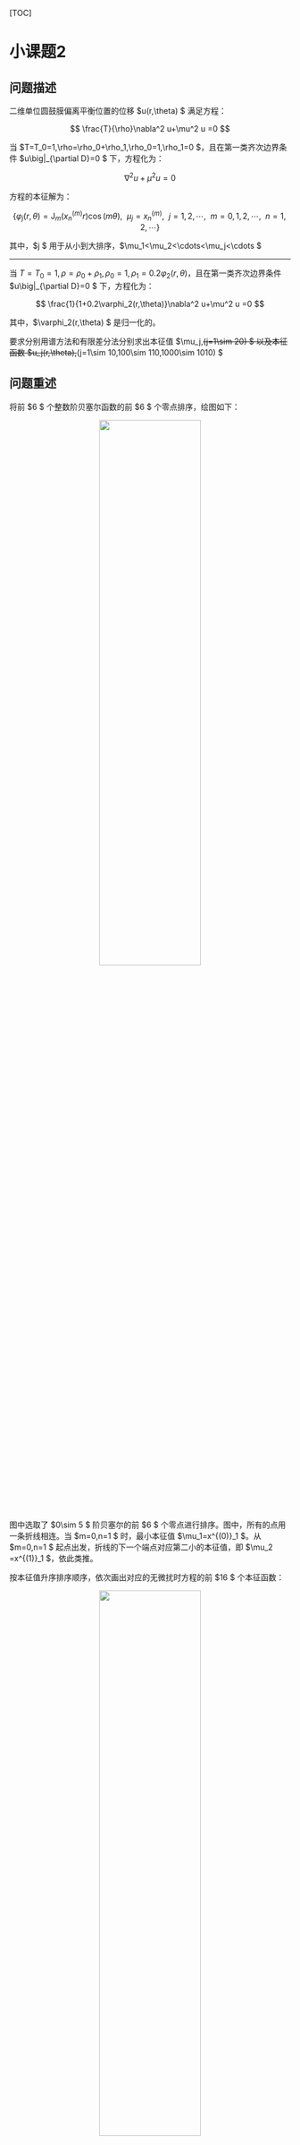 [TOC]

# 小课题2

## 问题描述

二维单位圆鼓膜偏离平衡位置的位移 $u(r,\theta) $ 满足方程：

$$
\frac{T}{\rho}\nabla^2 u+\mu^2 u
=0
$$

当 $T=T_0=1,\rho=\rho_0+\rho_1,\rho_0=1,\rho_1=0 $，且在第一类齐次边界条件 $u\big|_{\partial D}=0 $ 下，方程化为：

$$
\nabla^2 u+\mu^2 u
=0
$$

方程的本征解为：

$$
\bigg\{\varphi_j(r,\theta)=\mathrm{J}_m(x^{(m)}_n r)\cos (m\theta),~~\mu_j=x^{(m)}_n,~~j=1,2,\cdots,~~m=0,1,2,\cdots,~~n=1,2,\cdots \bigg\}
$$

其中，$j $ 用于从小到大排序，$\mu_1<\mu_2<\cdots<\mu_j<\cdots $

---

当 $T=T_0=1,\rho=\rho_0+\rho_1,\rho_0=1,\rho_1=0.2\varphi_2(r,\theta)$，且在第一类齐次边界条件 $u\big|_{\partial D}=0 $ 下，方程化为：

$$
\frac{1}{1+0.2\varphi_2(r,\theta)}\nabla^2 u+\mu^2 u
=0
$$

其中，$\varphi_2(r,\theta) $ 是归一化的。

要求分别用谱方法和有限差分法分别求出本征值 $\mu_j,~~(j=1\sim 20) $ 以及本征函数 $u_j(r,\theta),~~(j=1\sim 10,100\sim 110,1000\sim 1010) $

## 问题重述

将前 $6 $ 个整数阶贝塞尔函数的前 $6 $ 个零点排序，绘图如下：

<div align="center">
<img src=img/xkt2-2.png width="60%" height=50% />
</div>

图中选取了 $0\sim 5 $ 阶贝塞尔的前 $6 $ 个零点进行排序。图中，所有的点用一条折线相连。当 $m=0,n=1 $ 时，最小本征值 $\mu_1=x^{(0)}_1 $。从 $m=0,n=1 $ 起点出发，折线的下一个端点对应第二小的本征值，即 $\mu_2 =x^{(1)}_1 $，依此类推。

按本征值升序排序顺序，依次画出对应的无微扰时方程的前 $16 $ 个本征函数：

<div align="center">
<img src=img/xkt2-3.png width="60%" height=50% />
</div>

Python 代码如下：

```
from scipy.special import jn_zeros
from scipy.special import jn
import numpy as np
import matplotlib.pyplot as plt
from mpl_toolkits.mplot3d import Axes3D

n_zeros = 6
orders = 6

zeros = np.zeros((orders, n_zeros))
for i in range(0, orders):
        zeros[i, :] = jn_zeros(i, n_zeros)

for i in range(0, orders):
    for j in range(0, n_zeros):
        plt.scatter(i, j+1)
        plt.text(i, j+1, f'{zeros[i, j]:.4f}', fontsize=8, ha='left', va='bottom')

tmp_m = 0
tmp_n = 1

index = np.argsort(zeros.flatten())

plt.figure(1)

for k in range(1, (orders)*n_zeros):
    i = index[k] // n_zeros
    j = index[k] % n_zeros
    m = i
    n = j + 1
    plt.plot([tmp_m, m], [tmp_n, n])
    tmp_m = m
    tmp_n = n

plt.title('First 36 sorted Eigen values')
plt.xlabel('m')
plt.ylabel('n')
plt.xticks(np.arange(0, orders))

x = np.linspace(-1, 1, 100)
y = np.linspace(-1, 1, 100)
X, Y = np.meshgrid(x, y)

fig2 = plt.figure(figsize=(16, 16))

r = np.linspace(0, 1, 100)
theta = np.linspace(0, 2*np.pi, 100)
R, Theta = np.meshgrid(r, theta)

for k in range(0, 16):
    i = index[k] // n_zeros
    j = index[k] % n_zeros
    m = i
    n = j + 1
    x_m_n = zeros[m, n]
    Z = jn(m, zeros[i, j] * R) * np.cos(m * Theta)
    X = R*np.cos(Theta)
    Y = R*np.sin(Theta)
    ax = fig2.add_subplot(4, 4, k+1, projection='3d')
    ax.plot_surface(X, Y, Z, cmap='viridis')
    tmp_m = m
    tmp_n = n

plt.show()
```

可以看出，$\varphi_2(r,\theta) $ 对应的是 $m=1,n=1 $ 的情况，即归一化的 $\varphi_2(r,\theta) $ 满足：

$$
\begin{aligned}
\varphi_2(r,\theta)
&=\frac{\mathrm{J}_1(x^{(1)}_1 r)\cos (\theta)}{\sqrt{\int_{\theta=0}^{\theta=2\pi} \int_{r=0}^{r=1} \mathrm{J}_1^2(x^{(1)}_1 r)\cos^2\theta\cdot r\mathrm{d}r\mathrm{d}\theta }} \\
&=\frac{\mathrm{J}_1(x^{(1)}_1 r)\cos (\theta)}{\sqrt{\int_{\theta=0}^{\theta=2\pi} \cos^2\theta\mathrm{d}\theta \int_{r=0}^{r=1} r\mathrm{J}_1^2(x^{(1)}_1 r)\mathrm{d}r }} \\
&=\frac{1}{\sqrt{\pi}}\cdot \frac{\mathrm{J}_1(x^{(1)}_1 r)\cos (\theta)}{\sqrt{\int_{r=0}^{r=1} r\mathrm{J}_1^2(x^{(1)}_1 r)\mathrm{d}r }} \\
\end{aligned}
$$

最终要求方程

$$
\frac{1}{1+0.2\varphi_2(r,\theta)}\nabla^2 u+\mu^2 u
=0
$$

的本征值和本征函数。

## 谱方法求解

### 谱方法原理

方程

$$
\nabla^2 u+\mu^2 u
=0,~~u\in D=\{(r,\theta)|r\leqslant 1 \},~~u\big|_{\partial D}=0
$$

的本征解为：

$$
\bigg\{\varphi^{(m)}_n=\mathrm{J}_m(x^{(m)}_n r)[c_m\cos (m\theta)+d_m\sin (m\theta)],~~\mu^{(m)}_n=x^{(m)}_n,~~m=0,1,2,\cdots,~~n=1,2,\cdots\bigg\}
$$

其中，$x^{(m)}_n $ 是 $m $ 阶贝塞尔函数的第 $n $ 个正零点。

则 $\{\mathrm{J}_m(x_n^{(m)}r)\cos(m\theta),~~\mathrm{J}_m(x_n^{(m)}r)\sin(m\theta),~~m=0,1,2,\cdots,~~n=1,2,\cdots \} $ 可作为正交完备函数基。

令 $\displaystyle{f(r,\theta)=\frac{1}{1+0.2\varphi_2} }$，

方程

$$
\frac{1}{1+0.2\varphi_2}\nabla^2 u+\mu^2 u
=0
$$

可化为：

$$
f(r,\theta)\nabla^2 u+\mu^2 u
=0
$$

上述方程的解可在完备函数基 $\{\mathrm{J}_m(x_n^{(m)}r)\sin(m\theta+\frac{\pi}{2}l),~~m=0,1,2,\cdots,~~n=1,2,\cdots,~~l=0,1 \}$ 上展开为：

$$
\begin{aligned}
u
&=\sum_{m=0}^{\infty} \sum_{n=1}^{\infty}\sum_{l=0,1} C_{mnl}\mathrm{J}_m(x_n^{(m)}r)\sin(m\theta+\frac{\pi}{2}l)
\end{aligned}
$$

> 实际上，对于 $m=0,l=0 $ 的情况，即本征函数系中 $m=0 $ 的正弦支，本征函数恒为零，无法作为希尔伯特空间中的有效基矢，应当舍弃。但这里为了叙述方便，保留这种平庸的情况，但数值求解时会去除。

其中，基函数满足：

$$
\nabla^2 \bigg[\mathrm{J}_m(x_n^{(m)}r)\sin(m\theta+\frac{\pi}{2}l)\bigg]
=-\big[x_n^{(m)}\big]^2 \mathrm{J}_m(x_n^{(m)}r)\sin(m\theta+\frac{\pi}{2}l)
$$

于是可以简化计算 $\nabla^2 u $：

$$
\begin{aligned}
\nabla^2 u
&=\nabla^2\bigg[ \sum_{m=0}^{\infty} \sum_{n=1}^{\infty}\sum_{l=0,1} C_{mnl}\mathrm{J}_m(x_n^{(m)}r)\sin(m\theta+\frac{\pi}{2}l) \bigg] \\
&=-\sum_{m=0}^{\infty} \sum_{n=1}^{\infty}\sum_{l=0,1} C_{mnl}\big[x_n^{(m)}\big]^2\mathrm{J}_m(x_n^{(m)}r)\sin(m\theta+\frac{\pi}{2}l)
\end{aligned}
$$

$$
f(r,\theta)\nabla^2 u+\mu^2 u
=0
\Longrightarrow
-f(r,\theta)\nabla^2 u
=\mu^2 u
$$

将 $u,\nabla^2 u $ 的展开式代入上式得：

$$
f(r,\theta)\sum_{m=0}^{\infty} \sum_{n=1}^{\infty}\sum_{l=0,1} C_{mnl}\big[x_n^{(m)}\big]^2\mathrm{J}_m(x_n^{(m)}r)\sin(m\theta+\frac{\pi}{2}l)
=\mu^2 \sum_{m=0}^{\infty} \sum_{n=1}^{\infty}\sum_{l=0,1} C_{mnl}\mathrm{J}_m(x_n^{(m)}r)\sin(m\theta+\frac{\pi}{2}l)
$$

上式左右分别乘 $\mathrm{J}_{m'}(x^{(m')}_{n'}r)\sin(m'\theta+\frac{\pi}{2}l')r $，对 $r,\theta $ 积分：

$$
\begin{aligned}
右边
&=\iint \bigg[ \mu^2 \sum_{m=0}^{\infty} \sum_{n=1}^{\infty}\sum_{l=0,1} C_{mnl}\mathrm{J}_m(x_n^{(m)}r)\sin(m\theta+\frac{\pi}{2}l) \bigg] \cdot\bigg[ \mathrm{J}_{m'}(x^{(m')}_{n'}r)\sin(m'\theta+\frac{\pi}{2}l')r \bigg] \mathrm{d}r\mathrm{d}\theta \\
&=\mu^2 \sum_{m=0}^{\infty} \sum_{n=1}^{\infty}\sum_{l=0,1} C_{mnl} A_{m} \delta_{m,m'}\delta_{l,l'}\int_{0}^{1} \mathrm{J}_{m}(x^{(m)}_{n}r)\mathrm{J}_{m'}(x^{(m')}_{n'}r) r\mathrm{d}r \\
&=\mu^2\sum_{n=1}^{\infty}C_{m'nl'} A_{m'}\int_{0}^{1} \mathrm{J}_{m'}(x^{(m')}_{n}r)\mathrm{J}_{m'}(x^{(m')}_{n'}r)r\mathrm{d}r \\
&=\mu^2\sum_{n=1}^{\infty}C_{m'nl'} A_{m'}B_{m'n}\delta_{n,n'} \\
&=\mu^2C_{m'n'l'} A_{m'}B_{m'n'}
\end{aligned}
$$

其中，$A_{m'}=\int_{0}^{2\pi} \cos^2(m'\theta)\mathrm{d}\theta=\int_{0}^{2\pi} \sin^2(m'\theta)\mathrm{d}\theta,~~B_{m'n'}=\int_{0}^{1}\mathrm{J}^2_{m'}(x^{(m')}_{n'}r) r\mathrm{d}r  $

$$
\begin{aligned}
左边
&=\iint \bigg[ f(r,\theta)\sum_{m=0}^{\infty} \sum_{n=1}^{\infty}\sum_{l=0,1} C_{mnl}\big[x_n^{(m)}\big]^2\mathrm{J}_m(x_n^{(m)}r)\sin(m\theta+\frac{\pi}{2}l) \bigg]\cdot\bigg[ \mathrm{J}_{m'}(x^{(m')}_{n'}r)\sin(m'\theta+\frac{\pi}{2}l')r \bigg] \mathrm{d}r\mathrm{d}\theta \\
&=\sum_{m=0}^{\infty} \sum_{n=1}^{\infty}\sum_{l=0,1} C_{mnl}\big[x_n^{(m)}\big]^2\iint f(r,\theta)\cdot \mathrm{J}_m(x_n^{(m)}r)\sin(m\theta+\frac{\pi}{2}l)\cdot\mathrm{J}_{m'}(x^{(m')}_{n'}r)\sin(m'\theta+\frac{\pi}{2}l')r \mathrm{d}r\mathrm{d}\theta \\
&\equiv \sum_{m=0}^{\infty} \sum_{n=1}^{\infty}\sum_{l=0,1} C_{mnl}\big[x_n^{(m)}\big]^2 D_{m'n'l'mnl}
\end{aligned}
$$

方程化为：

$$
\sum_{m=0}^{\infty} \sum_{n=1}^{\infty}\sum_{l=0,1} C_{mnl}\big[x_n^{(m)}\big]^2 D_{m'n'l'mnl}
=\mu^2C_{m'n'l'} A_{m'}B_{m'n'}
$$

即：

$$
\sum_{m=0}^{\infty} \sum_{n=1}^{\infty}\sum_{l=0,1}\frac{\big[x_n^{(m)}\big]^2 D_{m'n'l'mnl}}{A_{m'}B_{m'n'}} C_{mnl}=\mu^2C_{m'n'l'}
$$

令：

$$
E_{m'n'l'mnl}
=\frac{\big[x_n^{(m)}\big]^2 D_{m'n'l'mnl}}{A_{m'}B_{m'n'}}
$$

则方程化为：

$$
\sum_{m=0}^{\infty} \sum_{n=1}^{\infty}\sum_{l=0,1} E_{m'n'l'mnl}C_{mnl}
=\mu^2C_{m'n'l'} 
$$

设有某种对应关系，使得：

$$
(m,n,l)\longleftrightarrow j \\
(m',n',l')\longleftrightarrow j' \\
$$

> 这种对应关系不一定是“本征值升序排序”

则方程化为：

$$
\sum_{j=1}^{\infty} E_{j' j}C_j
=\mu^2 C_{j'}
$$

其中，

$$
\begin{aligned}
E_{j' j}
&=E_{m'n'l'mnl} \\
&=\frac{\big[x_n^{(m)}\big]^2 D_{m'n'l'mnl}}{A_{m'}B_{m'n'}} \\
&=\frac{\big[x_n^{(m)}\big]^2\times \iint f(r,\theta)\cdot \mathrm{J}_m(x_n^{(m)}r)\sin(m\theta+\frac{\pi}{2}l)\cdot\mathrm{J}_{m'}(x^{(m')}_{n'}r)\sin(m'\theta+\frac{\pi}{2}l')r \mathrm{d}r\mathrm{d}\theta}{\int_{0}^{2\pi} \cos^2(m'\theta)\mathrm{d}\theta\times \int_{0}^{1}\mathrm{J}^2_{m'}(x^{(m')}_{n'}r) r\mathrm{d}r} \\
&=\frac{\big[x_n^{(m)}\big]^2\times \iint f(r,\theta)\cdot \mathrm{J}_m(x_n^{(m)}r)\sin(m\theta+\frac{\pi}{2}l)\cdot\mathrm{J}_{m'}(x^{(m')}_{n'}r)\sin(m'\theta+\frac{\pi}{2}l')r \mathrm{d}r\mathrm{d}\theta}{\pi\times \int_{0}^{1}\mathrm{J}^2_{m'}(x^{(m')}_{n'}r) r\mathrm{d}r} \\
\end{aligned}
$$

这等价于矩阵方程：

$$
\bold{E}\bold{C}
=\mu^2\bold{C}
$$

其中，$E_{j'j} $ 是 $\bold{E} $ 的 $j' $ 行 $j $ 列矩阵元，$C_{j'} $ 是向量 $\bold{C} $ 的第 $j' $ 个元素。

这是一个关于矩阵 $\bold{E} $ 的特征方程，解这个方程就可以得到特征值与特征向量。

### 数值求解

绘图如下：

$1\sim 16 $ 个本征值：

<div align="center">
<img src=img/xkt2pupy-1.png width="60%" height=50% />
</div>

$1\sim 16 $ 个本征函数：

<div align="center">
<img src=img/xkt2pupy-3.png width="60%" height=50% />
</div>

$100\sim 116 $ 个本征值：

<div align="center">
<img src=img/xkt2pupy-2.png width="60%" height=50% />
</div>

$100\sim 115 $ 个本征函数：

<div align="center">
<img src=img/xkt2pupy-4.png width="90%" height=90% />
</div>

Python 代码如下：

```
from scipy.special import jn_zeros
from scipy.special import jn
import numpy as np
from scipy.integrate import quad
from scipy.integrate import dblquad
import matplotlib.pyplot as plt

m_num = 8
n_num = 8

zeros = np.zeros((m_num, n_num+1))

# zeros[i, j] 给出 i 阶 Bessel 函数的第 j 个正零点；可以给出 0 - m_num-1 阶贝塞尔函数，1 - n_num 个正零点
for i in range(m_num):
    zeros[i, 1:] = jn_zeros(i, n_num)

[integral_1, err] = quad(lambda r: r*jn(1, zeros[1, 1]*r)**2, 0, 1)

def f(r, theta):
    varphi_2 = jn(1, zeros[1, 1]*r) * np.cos(theta) / np.sqrt(np.pi*integral_1)
    result = 1 / (1+0.2*varphi_2)
    return result

j_to_mnl = []
j_num = (2*m_num-1)*n_num
cnt = -1

for n in range(1, n_num+1):
    for m in range(0, m_num):
        cnt += 1
        j_to_mnl.append([m, n])

for n in range(1, n_num+1):
    for m in range(1, m_num):
        cnt += 1
        j_to_mnl.append([m, n])

integral_2 = np.zeros(j_num)

for j in range(j_num):
    m = j_to_mnl[j][0]
    n = j_to_mnl[j][1]
    [result, err] = quad(lambda r: r * jn(m, zeros[m, n] * r)** 2 , 0, 1)
    integral_2[j] = result

E = np.zeros((j_num, j_num))

for i in range(0, j_num):
    for j in range(0, j_num):
        i_m = j_to_mnl[i][0]
        i_n = j_to_mnl[i][1]
        j_m = j_to_mnl[j][0]
        j_n = j_to_mnl[j][1]
        if i < n_num*m_num:
            i_l = 1
        else:
            i_l = 0
        if j < n_num*m_num:
            j_l = 1
        else:
            j_l = 0

        [up, err] = dblquad( lambda r, theta: f(r, theta) * jn(i_m, zeros[i_m, i_n]*r) * jn(j_m, zeros[j_m, j_n]*r)* r * np.sin(i_m*theta+np.pi/2*i_l) * np.sin(j_m*theta+np.pi/2*j_l), 0, 2*np.pi, 0, 1 )
        up = up * zeros[j_m, j_n]**2
        down = np.pi * integral_2[i]
        E[i, j] = up/down
        print(i, j)

[values, vectors] = (np.linalg.eig(E))

sorted_indices = np.argsort(values)
values = np.sqrt(values[sorted_indices])
vectors = (vectors[:, sorted_indices])

print(values)
print(vectors)

plt.figure()
x = range(1, j_num+1)
plt.scatter(x, values)
plt.show()

plt.figure(figsize=(11, 6))
x = range(1, 17)
plt.scatter(x, values[:16])
plt.xlabel('j th eigen value')
plt.ylabel('eigen value')
plt.title('first 16 Eigen values')
plt.grid(True)
for i, txt in enumerate(values[:16]):
    plt.text(x[i], values[i]+0.5, f'{txt:.3f}', ha='center', va='bottom')
plt.show()

plt.figure(figsize=(11, 6))
x = range(100, 117)
plt.scatter(x, values[99:116])
plt.xlabel('j th eigen value')
plt.ylabel('eigen value')
plt.title('100 - 116 th Eigen values')
plt.grid(True)
for i, txt in enumerate(values[99:116]):
    plt.text(x[i], values[i]+1, f'{txt:.3f}', ha='center', va='bottom')
plt.show()

r = np.linspace(0, 1, 100)
theta = np.linspace(0, 2 * np.pi, 100)
R, Theta = np.meshgrid(r, theta)
X = R*np.cos(Theta)
Y = R*np.sin(Theta)

def varphi(m, n, l, r, theta):
    return jn(m, zeros[m, n]*r) * np.sin(m*theta+np.pi/2*l)

for b in [0, 100]:
    fig2 = plt.figure()
    for k in range(0, 16):
        Z = np.zeros_like(R)
        for i in range(0, j_num):
            m = j_to_mnl[i][0]
            n = j_to_mnl[i][1]
            if i <j_num:
                l = 1
            else:
                l = 0

            Z += vectors[i, k+b] * varphi(m, n, l, R, Theta)

        ax = fig2.add_subplot(4, 4, k+1, projection='3d')
        ax.plot_surface(X, Y, Z, cmap='viridis')

plt.show()
```

## 有限差分法求解

### 差分原理

对于方程：

$$
\frac{1}{1+0.2\varphi_2(r,\theta)}\nabla^2 u+\mu^2 u
=0,~~
$$

作坐标变换：

$$
\left\{
\begin{aligned}
&r=\sqrt{x^2+y^2} \\
&\theta=\arctan\frac{y}{x}
\end{aligned}
\right.
$$

令：

$$
f(x,y)
=\frac{1}{1+0.2\varphi_2(\sqrt{x^2+y^2},\arctan\frac{y}{x})}
$$

则原方程化为：

$$
f(x,y)\nabla^2 u(x,y)
=-\mu^2 u(x,y)
$$

将区域 $\{(x,y)|x\in[-1,1],y\in[-1,1] \} $ 均匀离散为正方形网格，每个小正方形的边长 $\Delta x=\Delta y=h=2/(N-1) $，其中 $N $ 是沿 $x $ 方向或 $y $ 方向的离散格点数。

任一格点的坐标 $(x_i,y_j) $ 可由 $i,j $ 描述：

$$
x_i
=-1+(i-1)h,~~
y_j
=-1+(j-1)h,~~i,j\in[1,N],~~i,j\in \Z
$$

则：

$$
\begin{aligned}
\nabla^2 u\big|_{i,j}
&=\frac{\partial^2 u}{\partial x^2}\bigg|_{i,j}+\frac{\partial^2 u}{\partial y^2}\bigg|_{i,j} \\
&\approx \cfrac{\cfrac{u|_{i+1,j}-u|_{i,j}}{h}-\cfrac{u|_{i,j}-u|_{i-1,j}}{h}}{h} + \cfrac{\cfrac{u|_{i,j+1}-u|_{i,j}}{h}-\cfrac{u|_{i,j}-u|_{i,j-1}}{h}}{h} \\
&=\frac{1}{h^2}(-4u|_{i,j}+u|_{i+1,j}+u|_{i-1,j}+u|_{i,j+1}+u|_{i,j-1})
\end{aligned}
$$

于是，方程 $f(x,y)\nabla^2 u(x,y)=-\mu^2 u(x,y) $ 可离散化为：

$$
\frac{1}{h^2} f|_{i,j} (-4u|_{i,j}+u|_{i+1,j}+u|_{i-1,j}+u|_{i,j+1}+u|_{i,j-1})
= \mu^2 u|_{i,j}
$$

对于单位圆外的格点 $i,j $ ，在第一类齐次边界条件下，认为其上的 $u|_{i,j}=0 $

对于单位圆内的格点，按从左到右，从下到上的顺序可依次从 $1 $ 开始编号，其上的格点偏离平衡位置的位移记为 $u_1,u_2,\cdots,u_k,\cdots $，其上函数 $f $ 的值记为 $f_1,f_2,\cdots,f_k,\cdots $

于是，对于单位圆内的格点，方程 $f(x,y)\nabla^2 u(x,y)=-\mu^2 u(x,y) $ 可离散化为矩阵形式：

$$
-\frac{1}{h^2}
\begin{bmatrix}
f_1 \\
&f_2 \\
&&\ddots \\
&&&f_k \\
&&&& \ddots
\end{bmatrix}
\bold{M}
\begin{bmatrix}
u_1 \\
u_2 \\
\vdots \\
u_k \\
\vdots
\end{bmatrix}
=\mu^2
\begin{bmatrix}
u_1 \\
u_2 \\
\vdots \\
u_k \\
\vdots
\end{bmatrix}
$$

其中，方阵 $\bold{M} $ 的对角元全为 $-4 $，且方阵 $\bold{M} $ 的第 $k $ 行剩下的各矩阵元的取值取决于单位圆内第 $k $ 个格点其周围（上下左右）四个格点是否在单位圆内。

解出这个矩阵的特征方程就能得到本征值和本征向量。

### 数值求解

第 $1\sim 16,100\sim 115,1000\sim 1015 $ 个本征值和本征函数绘图如下：

<div align="center">
<img src=img/xkt2-4.png width="60%" height=50% />
</div>

<div align="center">
<img src=img/xkt2-5.png width="60%" height=50% />
</div>

<div align="center">
<img src=img/xkt2-6.png width="60%" height=50% />
</div>

<div align="center">
<img src=img/xkt2-7.png width="60%" height=50% />
</div>

<div align="center">
<img src=img/xkt2-8.png width="60%" height=50% />
</div>

<div align="center">
<img src=img/xkt2-9.png width="60%" height=50% />
</div>

Matlab 代码如下：

```
N = 101; 
h = 2 ./ (N-1); 
cnt = 0;
cnt_to_n = zeros(1, N*N);
n_to_cnt = zeros(1, N*N);

X = [0];
Y = [0]; 

for n = 1:N*N
    i = mod(n-1, N)+1;
    j = floor((n-1)/N)+1;
    if ( (i-1)*h - 1 )^2 + ( (j-1)*h - 1 )^2 < 1
        cnt = cnt + 1;
        cnt_to_n(cnt) = n;
        n_to_cnt(n) = cnt;
        X(cnt) = -1+(i-1)*h;
        Y(cnt) = -1+(j-1)*h;
    end
end

bessel_zero_1_1 = 3.8317;
M = zeros(cnt, cnt);
integral_1 = sqrt(integral(@(r) r.*besselj(1, bessel_zero_1_1.* r).^2, 0, 1 ));
f = @(x, y) 1./(1 + 0.2.*(cos(atan2(y, x)).*besselj(1, bessel_zero_1_1.*sqrt(x.^2+y.^2))./sqrt(pi)./integral_1));

for k = 1:cnt
    n = cnt_to_n(k);
    i = mod(n-1, N) + 1;
    j = floor((n-1)./N) + 1;
    x = -1 + (i-1).*h;
    y = -1 + (j-1).*h;
    F = f(x, y);
    M(k, k) = F.*(-4);
    if i > 1 && n_to_cnt(n-1) > 0
        M(k, n_to_cnt(n-1) ) = 1.*F;
    end

    if  i<N && n_to_cnt(n+1) > 0
        M(k, n_to_cnt(n+1) ) = 1.*F;
    end

    if j>1 && n_to_cnt(n-N) > 0
        M(k, n_to_cnt(n-N) ) = 1.*F;
    end    

    if j < N && n_to_cnt(n+N) > 0
        M(k, n_to_cnt(n+N) ) = 1.*F;
    end    

end

M = -M./(h.^2);

[V, D] = eig(M);
[mu, index] = sort(sqrt(diag(D)));
V = V(:, index);

x = 1:16;
y = zeros(1, 16);

for i = 1:16
    y(i) = mu(i);
end

figure(1);
scatter(x, y);
xlabel("i");
ylabel("k_i");

for i =1:16
    text(i,y(i), num2str(y(i)));
end

[xq, yq] = meshgrid(-1:0.02:1, -1:0.02:1);

figure(2);

for k = 1:16
    subplot(4,4,k);
    Z = V(:, k);
    zq = griddata(X,Y,Z,xq,yq);
    mesh(xq,yq,zq);
    title(['本征值\mu_{', num2str(k), '}=', num2str(mu(k)), '的本征函数']);
    xlabel('x');
    ylabel('y');
    zlabel('u');
end
```
## 对比与总结

### 谱方法和有限差分法的对比

<div style="display: flex; justify-content: center;">
    <img src="img/xkt2pupy-1.png" alt="Image 1" style="width: 45%; margin-right: 5px;">
    <img src="img/xkt2-4.png" alt="Image 2" style="width: 45%; margin-left: 5px;">
</div>

（左图为谱方法给出的前 $16 $ 个本征值，右图为有限差分法给出的前 $16 $ 个本征值）

可以看到，谱方法和有限差分法给出的前 $16 $ 个本征值中，除基态的本征值略有不同，其他的 $15 $ 个本征值几乎一致，且二者都准确描述了本征值的二重简并现象。

<div style="display: flex; justify-content: center;">
    <img src=img/xkt2pupy-3.png alt="Image 1" style="width: 45%; margin-right: 5px;">
    <img src=img/xkt2-5.png alt="Image 2" style="width: 45%; margin-left: 5px;">
</div>

（左图为谱方法给出的前 $16 $ 个本征函数，右图为有限差分法给出的前 $16 $ 个本征函数）

可以看到，两种方法给出的前 $16 $ 个本征函数几乎完全一致，并且都很好地描述了本征能量的二重简并现象。

<div style="display: flex; justify-content: center;">
    <img src=img/xkt2pupy-4.png alt="Image 1" style="width: 45%; margin-right: 5px;">
    <img src=img/xkt2-7.png style="width: 45%; margin-left: 5px;">
</div>

（左图为谱方法给出的第 $100\sim 115 $ 个本征函数，右图为有限差分法给出的第 $100\sim 115 $ 个本征函数）

可以看到，两种方法给出的第 $100\sim 115 $ 个本征函数也相差不大，并且都很好地描述了本征能量的二重简并现象。

### 总结

在本征值较小时，谱方法和有限差分法求得的本征值差距较小，本征函数的差距也较小。在本征值较大时，两种方法得到的本征值差距较大，本征函数的差距不太大。

方程中的扰动较小，此微扰使得微扰存在时的本征函数是无微扰时本征函数的微小倾斜。

谱方法将解 $\psi $ 表示为正交完备基函数 $\displaystyle{\{\varphi_j\} }$ 的线性组合 $\displaystyle{\psi=\sum_{n=1}^{\infty} C_j \varphi_j }$ ，通过求出系数 $C_j $ 来求出本征函数。

对于较小的本征值及对应的本征函数，谱方法的计算结果与较为准确。然而，实际求解过程中，只能选取有限个基函数，这种截断会导致计算较大本征值和本征函数时有较大的误差。

有限差分法将连续的问题离散化，将连续的函数或导数转化为离散的点和有限差分近似。我们先将连续的二维区域划分为离散的二维网格，然后在网格上建立差分方程，将微分方程转化为代数方程组。最后，通过数值方法求解这个代数方程组，得到问题的数值解。

有限差分法的误差主要来自于离散步长 $h $ 并非无穷小。因此，若扰动的空间变化并不剧烈，则其给出的结果较为准确。若扰动的空间变化相当剧烈，则用差分代替导数是一种很不准确的近似，因此会带来相当大的误差。在本文中，扰动 $\displaystyle{\frac{1}{1+0.2\varphi_2(r,\theta)} }$ 的空间变化较为平缓，因此有限差分法给出的结果与真实情况的偏离较小。

从计算量来看，谱方法的计算量远大于有限差分法；从误差来看，若算力充足，则谱方法的误差远小于有限差分法的误差。在解决实际问题时要综合考虑可用算力和求解问题精度要求来选择求解方法。

